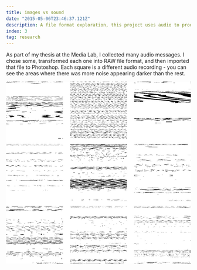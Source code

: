 ```yaml
---
title: images vs sound
date: "2015-05-06T23:46:37.121Z"
description: A file format exploration, this project uses audio to produce images.
index: 3
tag: research
---
```



As part of my thesis at the Media Lab, I collected many audio messages. I chose some, transformed each one into RAW file format, and then imported that file to Photoshop. Each square is a different audio recording - you can see the areas where there was more noise appearing darker than the rest.



![altcaption](thesis.jpg)
